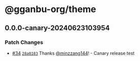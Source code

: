 # @gganbu-org/theme

## 0.0.0-canary-20240623103954

### Patch Changes

- [#34](https://github.com/gganbu-org/gganbu-ui/pull/34) [`28a0183`](https://github.com/gganbu-org/gganbu-ui/commit/28a01837467853dcf3815f6f39f7a2623e353420) Thanks [@minzzang144](https://github.com/minzzang144)! - Canary release test

